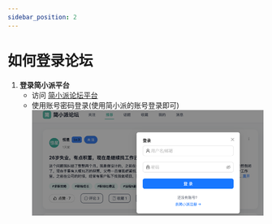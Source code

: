 ```yaml
---
sidebar_position: 2
---
```


# 如何登录论坛
1. **登录简小派平台**
    - 访问 [简小派论坛平台](http://8.153.173.210:3999/)
    - 使用账号密码登录(使用简小派的账号登录即可)
![img.png](../../static/img/login.png)